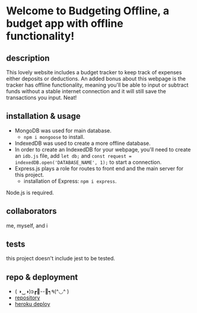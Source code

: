 # Welcome to Budgeting Offline, a budget app with offline functionality!

## description
This lovely website includes a budget tracker to keep track of expenses either deposits or deductions. An added bonus about this webpage is the tracker has offline functionality, meaning you'll be able to input or subtract funds without a stable internet connection and it will still save the transactions you input. Neat!

## installation & usage
* MongoDB was used for main database.
   - `npm i mongoose` to install.
* IndexedDB was used to create a more offline database.
* In order to create an IndexedDB for your webpage, you'll need to create an `idb.js` file, add `let db;` and `const request = indexedDB.open('DATABASE_NAME', 1);` to start a connection.
* Express.js plays a role for routes to front end and the main server for this project.
    - installation of Express: `npm i express`.

Node.js is required.

## collaborators
me, myself, and i

## tests
this project doesn't include jest to be tested. 

## repo & deployment
* ( ◑‿◑)ɔ┏🍟--🍔┑٩(^◡^ )
* [repository](https://github.com/mlbarre/budgetingoffline)
* [heroku deploy](https://pacific-brook-30465.herokuapp.com/)
